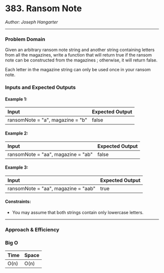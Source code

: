 # 383. Ransom Note
  
*Author: Joseph Hangarter*

---

### Problem Domain
Given an arbitrary ransom note string and another string containing letters from all the magazines, write a function that will return true if the ransom note can be constructed from the magazines ; otherwise, it will return false.

Each letter in the magazine string can only be used once in your ransom note.

### Inputs and Expected Outputs

#### Example 1:  
| Input | Expected Output |
| :----------- | :----------- |
| ransomNote = "a", magazine = "b" |  false  |

#### Example 2:  
| Input | Expected Output |
| :----------- | :----------- |
| ransomNote = "aa", magazine = "ab" | false |

#### Example 3:  
| Input | Expected Output |
| :----------- | :----------- |
| ransomNote = "aa", magazine = "aab" | true |

#### Constraints:
* You may assume that both strings contain only lowercase letters.
---

### Approach & Efficiency


### Big O

| Time | Space |
| :----------- | :----------- |
| O(n) | O(n) |

